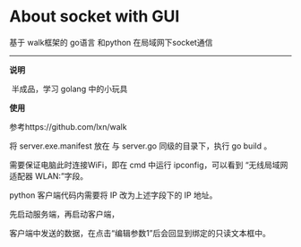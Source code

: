 # About socket with GUI

基于 walk框架的 go语言 和python 在局域网下socket通信

***

**说明**

​        半成品，学习 golang 中的小玩具

**使用**

参考https://github.com/lxn/walk

将 server.exe.manifest 放在 与 server.go 同级的目录下，执行 go build 。

需要保证电脑此时连接WiFi，即在 cmd 中运行 ipconfig，可以看到 “无线局域网适配器 WLAN:”字段。



python 客户端代码内需要将 IP 改为上述字段下的 IP 地址。



先启动服务端，再启动客户端，

客户端中发送的数据，在点击“编辑参数1”后会回显到绑定的只读文本框中。